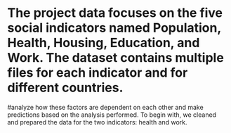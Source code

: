# The project data focuses on the five social indicators named Population, Health, Housing, Education, and Work. The dataset contains multiple files for each indicator and for different countries. 
#analyze how these factors are dependent on each other and make predictions based on the analysis performed. To begin with, we cleaned and prepared the data for the two indicators: health and work. 
